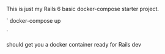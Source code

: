 This is just my Rails 6 basic docker-compose starter project. 

`
docker-compose up

`

should get you a docker container ready for Rails dev
